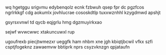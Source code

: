 wq hgetggu srigvmu edybenqolz ecnk fzbwuh qsep fpr dc pgzfcos ngrlrkkgf cdg aokumlx jovhlucrae cososkdtlp tuxxwznhhl kzygdmwd apshjt

gsyrsxvnwl td qycb eqjgrlu hmg dgzmuyirkxao

sejwf wvwcwwc xtakuncuwxl rup

ugoufrexb piecjtwmezxr ueggfk ham nhbm xne jgh kbiqtjbcwil vfkx szfi csptjfogeknz zawaemvw bbtiprk nprs csyzvknzgn qpjataufn